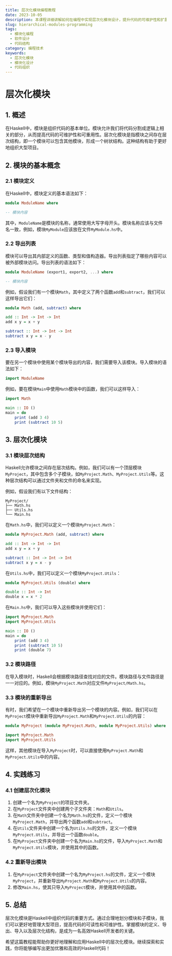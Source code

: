 ```yaml
---
title: 层次化模块编程教程
date: 2023-10-05
description: 本课程详细讲解如何在编程中实现层次化模块设计，提升代码的可维护性和扩展性。
slug: hierarchical-modules-programming
tags:
  - 模块化编程
  - 软件设计
  - 代码结构
category: 编程技术
keywords:
  - 层次化模块
  - 模块化设计
  - 代码组织
---
```


# 层次化模块

## 1. 概述

在Haskell中，模块是组织代码的基本单位。模块允许我们将代码分割成逻辑上相关的部分，从而提高代码的可维护性和可重用性。层次化模块是指模块之间存在层次结构，即一个模块可以包含其他模块，形成一个树状结构。这种结构有助于更好地组织大型项目。

## 2. 模块的基本概念

### 2.1 模块定义

在Haskell中，模块定义的基本语法如下：

```haskell
module ModuleName where

-- 模块内容
```

其中，`ModuleName`是模块的名称，通常使用大写字母开头。模块名称应该与文件名一致，例如，模块`MyModule`应该放在文件`MyModule.hs`中。

### 2.2 导出列表

模块可以导出其内部定义的函数、类型和值构造器。导出列表指定了哪些内容可以被外部模块访问。导出列表的语法如下：

```haskell
module ModuleName (export1, export2, ...) where

-- 模块内容
```

例如，假设我们有一个模块`Math`，其中定义了两个函数`add`和`subtract`，我们可以这样导出它们：

```haskell
module Math (add, subtract) where

add :: Int -> Int -> Int
add x y = x + y

subtract :: Int -> Int -> Int
subtract x y = x - y
```

### 2.3 导入模块

要在另一个模块中使用某个模块导出的内容，我们需要导入该模块。导入模块的语法如下：

```haskell
import ModuleName
```

例如，要在模块`Main`中使用`Math`模块中的函数，我们可以这样导入：

```haskell
import Math

main :: IO ()
main = do
    print (add 3 4)
    print (subtract 10 5)
```

## 3. 层次化模块

### 3.1 模块层次结构

Haskell允许模块之间存在层次结构。例如，我们可以有一个顶层模块`MyProject`，其中包含多个子模块，如`MyProject.Math`、`MyProject.Utils`等。这种层次结构可以通过文件夹和文件的命名来实现。

例如，假设我们有以下文件结构：

```
MyProject/
├── Math.hs
├── Utils.hs
└── Main.hs
```

在`Math.hs`中，我们可以定义一个模块`MyProject.Math`：

```haskell
module MyProject.Math (add, subtract) where

add :: Int -> Int -> Int
add x y = x + y

subtract :: Int -> Int -> Int
subtract x y = x - y
```

在`Utils.hs`中，我们可以定义一个模块`MyProject.Utils`：

```haskell
module MyProject.Utils (double) where

double :: Int -> Int
double x = x * 2
```

在`Main.hs`中，我们可以导入这些模块并使用它们：

```haskell
import MyProject.Math
import MyProject.Utils

main :: IO ()
main = do
    print (add 3 4)
    print (subtract 10 5)
    print (double 7)
```

### 3.2 模块路径

在导入模块时，Haskell会根据模块路径查找对应的文件。模块路径与文件路径是一一对应的。例如，模块`MyProject.Math`对应文件`MyProject/Math.hs`。

### 3.3 模块的重新导出

有时，我们希望在一个模块中重新导出另一个模块的内容。例如，我们可以在`MyProject`模块中重新导出`MyProject.Math`和`MyProject.Utils`的内容：

```haskell
module MyProject (module MyProject.Math, module MyProject.Utils) where

import MyProject.Math
import MyProject.Utils
```

这样，其他模块在导入`MyProject`时，可以直接使用`MyProject.Math`和`MyProject.Utils`中的内容。

## 4. 实践练习

### 4.1 创建层次化模块

1. 创建一个名为`MyProject`的项目文件夹。
2. 在`MyProject`文件夹中创建两个子文件夹：`Math`和`Utils`。
3. 在`Math`文件夹中创建一个名为`Math.hs`的文件，定义一个模块`MyProject.Math`，并导出两个函数`add`和`subtract`。
4. 在`Utils`文件夹中创建一个名为`Utils.hs`的文件，定义一个模块`MyProject.Utils`，并导出一个函数`double`。
5. 在`MyProject`文件夹中创建一个名为`Main.hs`的文件，导入`MyProject.Math`和`MyProject.Utils`模块，并使用其中的函数。

### 4.2 重新导出模块

1. 在`MyProject`文件夹中创建一个名为`MyProject.hs`的文件，定义一个模块`MyProject`，并重新导出`MyProject.Math`和`MyProject.Utils`的内容。
2. 修改`Main.hs`，使其只导入`MyProject`模块，并使用其中的函数。

## 5. 总结

层次化模块是Haskell中组织代码的重要方式。通过合理地划分模块和子模块，我们可以更好地管理大型项目，提高代码的可读性和可维护性。掌握模块的定义、导出、导入以及层次化结构，是成为一名高效Haskell开发者的关键。

希望这篇教程能帮助你更好地理解和应用Haskell中的层次化模块。继续探索和实践，你将能够编写出更加优雅和高效的Haskell代码！